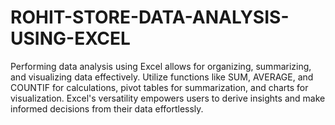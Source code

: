 # ROHIT-STORE-DATA-ANALYSIS-USING-EXCEL
Performing data analysis using Excel allows for organizing, summarizing, and visualizing data effectively. Utilize functions like SUM, AVERAGE, and COUNTIF for calculations, pivot tables for summarization, and charts for visualization. Excel's versatility empowers users to derive insights and make informed decisions from their data effortlessly.
